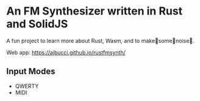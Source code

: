 # An FM Synthesizer written in Rust and SolidJS

A fun project to learn more about Rust, Wasm, and to make🎵some🎵noise🎵.

Web app: <https://ajbucci.github.io/rustfmsynth/>

## Input Modes

- QWERTY
- MIDI
